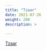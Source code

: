 ```yaml
---
title: "Tzaar"
date: 2021-07-26
weight: 280
description: >
  
---
```


[Tzaar](https://boardgamegeek.com/boardgame/31999/tzaar)
